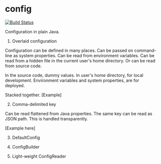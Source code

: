 # config

[![Build Status](https://travis-ci.org/computelab/config.svg?branch=master)](https://travis-ci.org/computelab/config)

Configuration in plain Java.

1. Overlaid configuration

Configuration can be defined in many places. Can be passed on command-line as
system properties. Can be read from environment variables. Can be read from
a hidden file in the current user's home directory. Or can be read from source
code.

In the source code, dummy values.
In user's home directory, for local development.
Environment variables and system properties, are for deployed.

Stacked together. [Example]

2. Comma-delimited key

Can be read flattened from Java properties.
The same key can be read as JSON path. This is handled transparently.

[Example here]

3. DefaultConfig

4. ConfigBuilder

5. Light-weight ConfigReader

